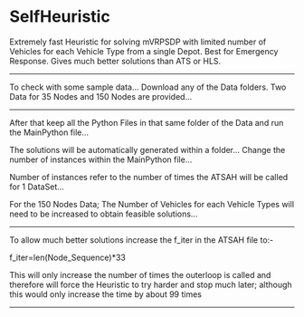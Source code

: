 # SelfHeuristic
Extremely fast Heuristic for solving mVRPSDP with limited number of Vehicles for each Vehicle Type from a single Depot. Best for Emergency Response. Gives much better solutions than ATS or HLS.

*******************************************************************************************************************

To check with some sample data... Download any of the Data folders. Two Data for 35 Nodes and 150 Nodes are provided...

*******************************************************************************************************************

After that keep all the Python Files in that same folder of the Data and run the MainPython file...

The solutions will be automatically generated within a folder... Change the number of instances within the MainPython file...

Number of instances refer to the number of times the ATSAH will be called for 1 DataSet...

For the 150 Nodes Data; The Number of Vehicles for each Vehicle Types will need to be increased to obtain feasible solutions...

*******************************************************************************************************************

To allow much better solutions increase the f_iter in the ATSAH file to:-

f_iter=len(Node_Sequence)*33

This will only increase the number of times the outerloop is called and therefore will force the Heuristic to try harder and stop much later; although this would only increase the time by about 99 times
*******************************************************************************************************************
